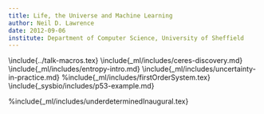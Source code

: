 ```yaml
---
title: Life, the Universe and Machine Learning
author: Neil D. Lawrence
date: 2012-09-06
institute: Department of Computer Science, University of Sheffield
---
```


\include{../talk-macros.tex}
\include{_ml/includes/ceres-discovery.md}
\include{_ml/includes/entropy-intro.md}
\include{_ml/includes/uncertainty-in-practice.md}
%include{_ml/includes/firstOrderSystem.tex}
\include{_sysbio/includes/p53-example.md}

%include{_ml/includes/underdeterminedInaugural.tex}

